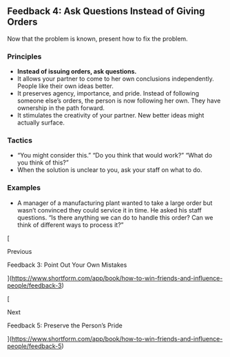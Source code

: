 ## Feedback 4: Ask Questions Instead of Giving Orders

Now that the problem is known, present how to fix the problem.

### Principles

- **Instead of issuing orders, ask questions.**
- It allows your partner to come to her own conclusions independently. People like their own ideas better.
- It preserves agency, importance, and pride. Instead of following someone else’s orders, the person is now following her own. They have ownership in the path forward.
- It stimulates the creativity of your partner. New better ideas might actually surface.

### Tactics

- “You might consider this.” “Do you think that would work?” “What do you think of this?”
- When the solution is unclear to you, ask your staff on what to do.

### Examples

- A manager of a manufacturing plant wanted to take a large order but wasn’t convinced they could service it in time. He asked his staff questions. “Is there anything we can do to handle this order? Can we think of different ways to process it?”

[

Previous

Feedback 3: Point Out Your Own Mistakes

](https://www.shortform.com/app/book/how-to-win-friends-and-influence-people/feedback-3)

[

Next

Feedback 5: Preserve the Person’s Pride

](https://www.shortform.com/app/book/how-to-win-friends-and-influence-people/feedback-5)